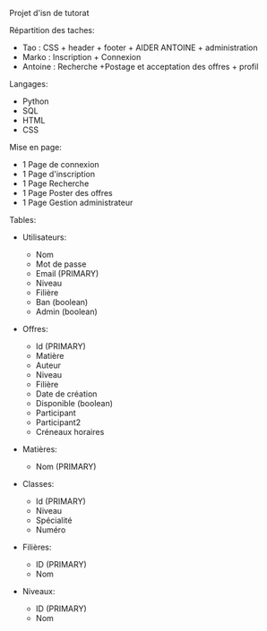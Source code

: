 Projet d'isn de tutorat

Répartition des taches:
 - Tao : CSS + header + footer + AIDER ANTOINE + administration
 - Marko : Inscription + Connexion
 - Antoine : Recherche +Postage et acceptation des offres + profil

Langages:
- Python
- SQL
- HTML
- CSS

Mise en page:
- 1 Page de connexion
- 1 Page d'inscription
- 1 Page Recherche
- 1 Page Poster des offres
- 1 Page Gestion administrateur
    
Tables:

- Utilisateurs:
    - Nom
    - Mot de passe
    - Email (PRIMARY)
    - Niveau
    - Filière
    - Ban (boolean)
    - Admin (boolean)

- Offres:
    - Id (PRIMARY)
    - Matière
    - Auteur
    - Niveau
    - Filière
    - Date de création
    - Disponible (boolean)
    - Participant
    - Participant2
    - Créneaux horaires

- Matières:
    - Nom (PRIMARY)

- Classes:
    - Id (PRIMARY)
    - Niveau
    - Spécialité
    - Numéro

- Filières:
    - ID (PRIMARY)
    - Nom
    
 - Niveaux:
    - ID (PRIMARY)
    - Nom
